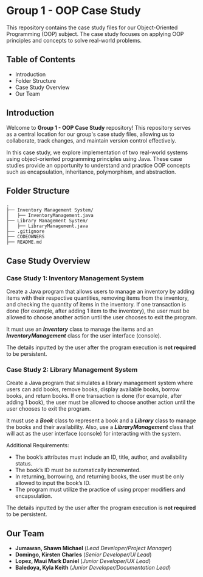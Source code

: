 # Group 1 - OOP Case Study

This repository contains the case study files for our Object-Oriented Programming (OOP) subject. The case study focuses on applying OOP principles and concepts to solve real-world problems.

## Table of Contents

- Introduction
- Folder Structure
- Case Study Overview
- Our Team

## Introduction

Welcome to **Group 1 - OOP Case Study** repository! This repository serves as a central location for our group's case study files, allowing us to collaborate, track changes, and maintain version control effectively.

In this case study, we explore implementation of two real-world systems using object-oriented programming principles using Java. These case studies provide an opportunity to understand and practice OOP concepts such as encapsulation, inheritance, polymorphism, and abstraction.

## Folder Structure

```
.
├── Inventory Management System/
│   ├── InventoryManagement.java
├── Library Management System/
│   ├── LibraryManagement.java
├── .gitignore
├── CODEOWNERS
├── README.md
```

## Case Study Overview

### Case Study 1: Inventory Management System

Create a Java program that allows users to manage an inventory by adding items with their respective quantities, removing items from the inventory, and checking the quantity of items in the inventory. If one transaction is done (for example, after adding 1 item to the inventory), the user must be allowed to choose another action until the user chooses to exit the program. 

It must use an ***Inventory*** class to manage the items and an ***InventoryManagement*** class for the user interface (console). 

The details inputted by the user after the program execution is **not required** to be persistent.

### Case Study 2: Library Management System

Create a Java program that simulates a library management system where users can add books, remove books, display available books, borrow books, and return books. If one transaction is done (for example, after adding 1 book), the user must be allowed to choose another action until the user chooses to exit the program. 

It must use a ***Book*** class to represent a book and a ***Library*** class to manage the books and their availability. Also, use a ***LibraryManagement*** class that will act as the user interface (console) for interacting with the system. 

Additional Requirements: 
- The book’s attributes must include an ID, title, author, and availability status.
- The book’s ID must be automatically incremented.
- In returning, borrowing, and returning books, the user must be only allowed to input the book’s ID.
- The program must utilize the practice of using proper modifiers and encapsulation. 

The details inputted by the user after the program execution is **not required** to be persistent.

## Our Team

- **Jumawan, Shawn Michael** (*Lead Developer/Project Manager*)
- **Domingo, Kirsten Charles** (*Senior Developer/UI Lead*)
- **Lopez, Maui Mark Daniel** (*Junior Developer/UX Lead*)
- **Baledoya, Kyla Keith** (*Junior Developer/Documentation Lead*)
